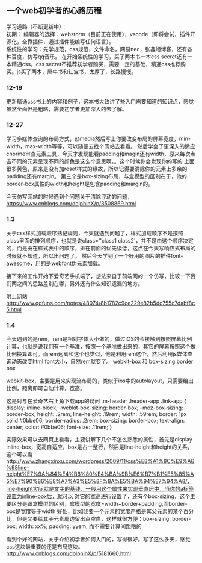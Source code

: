 ## 一个web初学者的心路历程


学习道路（不断更新中）：<br>初期：
编辑器的选择：webstorm（目前正在使用），vscode（即将尝试，插件开源化，全靠插件，通过插件能编写任何语言）。<br>系统性的学习：先学规范，css规范，文件命名，网易nec，张鑫旭博客，还有各种百度，仿写qq音乐。
在开始系统性的学习，买了两本书一本css secret还有一本精通css，css secret不推荐初学者购买，需要一定的基础，精通css推荐购买。js买了两本，犀牛书和红宝书，太厚了，长路慢慢。

### 12-19
更新精通css书上的内容和例子，这本书大致讲了些入门需要知道的知识点，感觉虽然全面但是粗略，需要初学者更加深入的去了解。

### 12-27
学习多媒体查询的布局方式，@media然后写上你要改变布局的屏幕宽度，min-width，max-width等等，可以随便去找个网站去看看。
然后学会了更深入的适应chorme审查元素工具，今天才发现能看padding和magin还有width，原来每次点击不同的元素呈现不同的颜色是这么个意思啊。。这个时候你会发现你的写的
上面很多黄色，原来是没有加reset样式的缘故，所以记得要清除你的元素上多余的padding还有margin。
第三个是box-sizing布局，与盒模型的区别在于，他的border-box属性的width和height是包含padding和margin的。

今天仿写网站的时候遇到个问题关于清除浮动的问题，
https://www.cnblogs.com/dolphinX/p/3508869.html

### 1.3
关于css样式加载顺序熟记规则，今天就遇到问题了，样式加载顺序不是按照class里面的排列顺序，也就是说class=''class1 class2'，并不是由这个顺序决定的，而是由在样式表中的顺序，排在前面的优先级低，这点在今天写响应式布局的时候就不知道，所以出问题了。
然后今天学到了一个好用的图片的插件font-awesome，用的是webfont伪元素加载。

接下来的工作开始下爱奇艺手机端了，想法来自于前端网的一个仿写，比较一下我们两之间的思路差别在哪，另外还有什么知识遗漏的地方。

附上网站
http://www.qdfuns.com/notes/48074/8b1782c9ce229e82b5dc755c7dabf8c5.html

### 1.4
今天遇到的是rem，rem是相对字体大小做的，做过iOS的会接触到按照屏幕比例计算，也就是说我们有一个基准，按照一个基准做出来的，其它的屏幕按照这个做比例换算即可。而rem远离和这个也类似，他是利用rem这个，然后利用js媒体查询动态改变html font大小，自然rem就变了。
webkit-box 和 box-sizing border box

webkit-box，主要是用来实现流布局的，类似于ios中的autolayout，只需要给出比例，距离即可自动计算，宽高。

这是对与在爱奇艺右上角下载app的疑问
.m-header .header-app .link-app {
    display: inline-block;
    -webkit-box-sizing: border-box;
    -moz-box-sizing: border-box;
    height: .2rem;
    line-height: .19rem;
    width: .59rem;
    border: 1px solid #0bbe06;
    border-radius: .2rem;
    box-sizing: border-box;
    text-align: center;
    color: #0bbe06;
    font-size: .11rem;
}

实际效果可以去网页上看看，主要讲解下几个不怎么熟悉的属性，首先是display inline-box，宽高自适应，box是占一整行，然后是line-height和height的关系，这个可以看http://www.zhangxinxu.com/wordpress/2009/11/css%E8%A1%8C%E9%AB%98line-height%E7%9A%84%E4%B8%80%E4%BA%9B%E6%B7%B1%E5%85%A5%E7%90%86%E8%A7%A3%E5%8F%8A%E5%BA%94%E7%94%A8/，line-height实际就是文字的基线，一般用这个属性来实现垂直居中，当你的a标签设置为inline-box后，就可以
对它的宽高进行设置了，还有个box-sizing，这个主要区分是跟盒模型的区别，盒模型的宽度=width+border+padding,而border-box是宽度等于width
好处，比如我要一个元素的宽度严格是其父元素的某个百分比，但是又要给其子元素周边留出点空白，这样就很方便：box-sizing: border-box; width: xx%; padding: yyem;
而不需要计算间距啥的

看到个好的网站，关于介绍初学者如何入门的，写得很好。写了这么多天，感觉css这块最重要的还是布局这块。
http://www.cnblogs.com/dolphinX/p/5181660.html